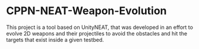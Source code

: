 # CPPN-NEAT-Weapon-Evolution

This project is a tool based on UnityNEAT, that was developed in an effort to evolve 2D weapons and their projectiles to avoid the obstacles and hit the targets that exist inside a given testbed.
